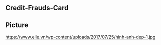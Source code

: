 ## Credit-Frauds-Card

## Picture
https://www.elle.vn/wp-content/uploads/2017/07/25/hinh-anh-dep-1.jpg